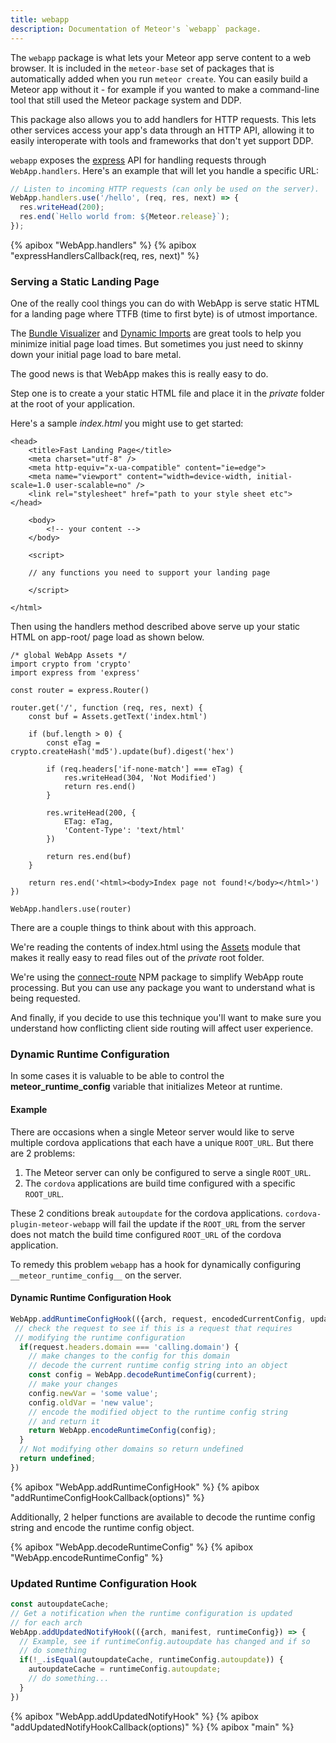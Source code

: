 ```yaml
---
title: webapp
description: Documentation of Meteor's `webapp` package.
---
```


The `webapp` package is what lets your Meteor app serve content to a web
browser. It is included in the `meteor-base` set of packages that is
automatically added when you run `meteor create`. You can easily build a
Meteor app without it - for example if you wanted to make a command-line
tool that still used the Meteor package system and DDP.

This package also allows you to add handlers for HTTP requests.
This lets other services access your app's data through an HTTP API, allowing
it to easily interoperate with tools and frameworks that don't yet support DDP.

`webapp` exposes the [express](https://github.com/expressjs/express) API for
handling requests through `WebApp.handlers`.
Here's an example that will let you handle a specific URL:

```js
// Listen to incoming HTTP requests (can only be used on the server).
WebApp.handlers.use('/hello', (req, res, next) => {
  res.writeHead(200);
  res.end(`Hello world from: ${Meteor.release}`);
});
```

{% apibox "WebApp.handlers" %}
{% apibox "expressHandlersCallback(req, res, next)" %}

### Serving a Static Landing Page

One of the really cool things you can do with WebApp is serve static HTML for a landing page where TTFB (time to first byte) is of utmost importance.

The [Bundle Visualizer](https://docs.meteor.com/packages/bundle-visualizer.html) and [Dynamic Imports](https://docs.meteor.com/packages/dynamic-import.html) are great tools to help you minimize initial page load times. But sometimes you just need to skinny down your initial page load to bare metal.

The good news is that WebApp makes this is really easy to do.

Step one is to create a your static HTML file and place it in the _private_ folder at the root of your application.

Here's a sample _index.html_ you might use to get started:

```
<head>
    <title>Fast Landing Page</title>
    <meta charset="utf-8" />
    <meta http-equiv="x-ua-compatible" content="ie=edge">
    <meta name="viewport" content="width=device-width, initial-scale=1.0 user-scalable=no" />   
    <link rel="stylesheet" href="path to your style sheet etc">
</head>

    <body>
        <!-- your content -->
    </body>

    <script>

    // any functions you need to support your landing page
 
    </script>

</html>
```

Then using the handlers method described above serve up your static HTML on app-root/ page load as shown below.

```
/* global WebApp Assets */
import crypto from 'crypto'
import express from 'express'

const router = express.Router()

router.get('/', function (req, res, next) {
    const buf = Assets.getText('index.html')

    if (buf.length > 0) {
        const eTag = crypto.createHash('md5').update(buf).digest('hex')

        if (req.headers['if-none-match'] === eTag) {
            res.writeHead(304, 'Not Modified')
            return res.end()
        }

        res.writeHead(200, {
            ETag: eTag,
            'Content-Type': 'text/html'
        })

        return res.end(buf)
    }

    return res.end('<html><body>Index page not found!</body></html>')
})

WebApp.handlers.use(router)
```

There are a couple things to think about with this approach.

We're reading the contents of index.html using the [Assets](https://docs.meteor.com/api/assets.html) module that makes it really easy to read files out of the _private_ root folder.

We're using the [connect-route](https://www.npmjs.com/package/connect-route) NPM package to simplify WebApp route processing. But you can use any package you want to understand what is being requested.

And finally, if you decide to use this technique you'll want to make sure you understand how conflicting client side routing will affect user experience.

### Dynamic Runtime Configuration

In some cases it is valuable to be able to control the __meteor_runtime_config__ variable that initializes Meteor at runtime.

#### Example
There are occasions when a single Meteor server would like to serve multiple cordova applications that each have a unique `ROOT_URL`.  But there are 2 problems:
1. The Meteor server can only be configured to serve a single `ROOT_URL`.
2. The `cordova` applications are build time configured with a specific `ROOT_URL`.

These 2 conditions break `autoupdate` for the cordova applications. `cordova-plugin-meteor-webapp` will fail the update if the `ROOT_URL` from the server does not match the build time configured `ROOT_URL` of the cordova application.

To remedy this problem `webapp` has a hook for dynamically configuring `__meteor_runtime_config__` on the server.

#### Dynamic Runtime Configuration Hook
```js
WebApp.addRuntimeConfigHook(({arch, request, encodedCurrentConfig, updated}) => {
 // check the request to see if this is a request that requires
 // modifying the runtime configuration
  if(request.headers.domain === 'calling.domain') {
    // make changes to the config for this domain
    // decode the current runtime config string into an object
    const config = WebApp.decodeRuntimeConfig(current);
    // make your changes
    config.newVar = 'some value';
    config.oldVar = 'new value';
    // encode the modified object to the runtime config string
    // and return it
    return WebApp.encodeRuntimeConfig(config);
  }
  // Not modifying other domains so return undefined
  return undefined;
})
```
{% apibox "WebApp.addRuntimeConfigHook" %}
{% apibox "addRuntimeConfigHookCallback(options)" %}

Additionally, 2 helper functions are available to decode the runtime config string and encode the runtime config object.

{% apibox "WebApp.decodeRuntimeConfig" %}
{% apibox "WebApp.encodeRuntimeConfig" %}

### Updated Runtime Configuration Hook
```js
const autoupdateCache;
// Get a notification when the runtime configuration is updated
// for each arch
WebApp.addUpdatedNotifyHook(({arch, manifest, runtimeConfig}) => {
  // Example, see if runtimeConfig.autoupdate has changed and if so
  // do something
  if(!_.isEqual(autoupdateCache, runtimeConfig.autoupdate)) {
    autoupdateCache = runtimeConfig.autoupdate;
    // do something...
  }
})
```

{% apibox "WebApp.addUpdatedNotifyHook" %}
{% apibox "addUpdatedNotifyHookCallback(options)" %}
{% apibox "main" %}
